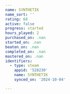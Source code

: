 ```yaml
---
name: SYNTHETIK
name_sort: ''
rating: 68
active: false
progress: started
hours_played: 2
purchased_on: .nan
started_on: .nan
beaten_on: .nan
completed_on: .nan
mastered_on: .nan
identifiers:
  - type: steam
    appid: '528230'
    name: SYNTHETIK
    synced_on: '2024-10-04'

---
```

